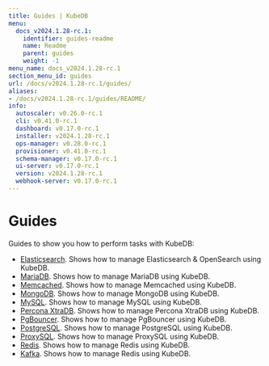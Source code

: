 ```yaml
---
title: Guides | KubeDB
menu:
  docs_v2024.1.28-rc.1:
    identifier: guides-readme
    name: Readme
    parent: guides
    weight: -1
menu_name: docs_v2024.1.28-rc.1
section_menu_id: guides
url: /docs/v2024.1.28-rc.1/guides/
aliases:
- /docs/v2024.1.28-rc.1/guides/README/
info:
  autoscaler: v0.26.0-rc.1
  cli: v0.41.0-rc.1
  dashboard: v0.17.0-rc.1
  installer: v2024.1.28-rc.1
  ops-manager: v0.28.0-rc.1
  provisioner: v0.41.0-rc.1
  schema-manager: v0.17.0-rc.1
  ui-server: v0.17.0-rc.1
  version: v2024.1.28-rc.1
  webhook-server: v0.17.0-rc.1
---
```


# Guides

Guides to show you how to perform tasks with KubeDB:

- [Elasticsearch](/docs/v2024.1.28-rc.1/guides/elasticsearch/README). Shows how to manage Elasticsearch & OpenSearch using KubeDB.
- [MariaDB](/docs/v2024.1.28-rc.1/guides/mariadb). Shows how to manage MariaDB using KubeDB.
- [Memcached](/docs/v2024.1.28-rc.1/guides/memcached/README). Shows how to manage Memcached using KubeDB.
- [MongoDB](/docs/v2024.1.28-rc.1/guides/mongodb/README). Shows how to manage MongoDB using KubeDB.
- [MySQL](/docs/v2024.1.28-rc.1/guides/mysql/README). Shows how to manage MySQL using KubeDB.
- [Percona XtraDB](/docs/v2024.1.28-rc.1/guides/percona-xtradb/README). Shows how to manage Percona XtraDB using KubeDB.
- [PgBouncer](/docs/v2024.1.28-rc.1/guides/pgbouncer/README). Shows how to manage PgBouncer using KubeDB.
- [PostgreSQL](/docs/v2024.1.28-rc.1/guides/postgres/README). Shows how to manage PostgreSQL using KubeDB.
- [ProxySQL](/docs/v2024.1.28-rc.1/guides/proxysql/README). Shows how to manage ProxySQL using KubeDB.
- [Redis](/docs/v2024.1.28-rc.1/guides/redis/README). Shows how to manage Redis using KubeDB.
- [Kafka](/docs/v2024.1.28-rc.1/guides/kafka/README). Shows how to manage Redis using KubeDB.
